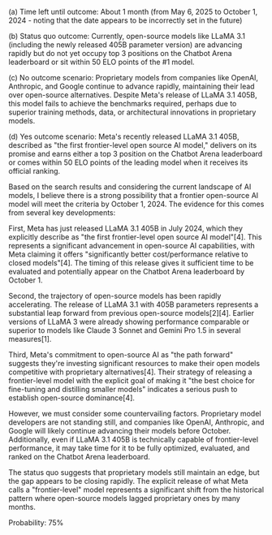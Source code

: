 (a) Time left until outcome: About 1 month (from May 6, 2025 to October 1, 2024 - noting that the date appears to be incorrectly set in the future)

(b) Status quo outcome: Currently, open-source models like LLaMA 3.1 (including the newly released 405B parameter version) are advancing rapidly but do not yet occupy top 3 positions on the Chatbot Arena leaderboard or sit within 50 ELO points of the #1 model.

(c) No outcome scenario: Proprietary models from companies like OpenAI, Anthropic, and Google continue to advance rapidly, maintaining their lead over open-source alternatives. Despite Meta's release of LLaMA 3.1 405B, this model fails to achieve the benchmarks required, perhaps due to superior training methods, data, or architectural innovations in proprietary models.

(d) Yes outcome scenario: Meta's recently released LLaMA 3.1 405B, described as "the first frontier-level open source AI model," delivers on its promise and earns either a top 3 position on the Chatbot Arena leaderboard or comes within 50 ELO points of the leading model when it receives its official ranking.

Based on the search results and considering the current landscape of AI models, I believe there is a strong possibility that a frontier open-source AI model will meet the criteria by October 1, 2024. The evidence for this comes from several key developments:

First, Meta has just released LLaMA 3.1 405B in July 2024, which they explicitly describe as "the first frontier-level open source AI model"[4]. This represents a significant advancement in open-source AI capabilities, with Meta claiming it offers "significantly better cost/performance relative to closed models"[4]. The timing of this release gives it sufficient time to be evaluated and potentially appear on the Chatbot Arena leaderboard by October 1.

Second, the trajectory of open-source models has been rapidly accelerating. The release of LLaMA 3.1 with 405B parameters represents a substantial leap forward from previous open-source models[2][4]. Earlier versions of LLaMA 3 were already showing performance comparable or superior to models like Claude 3 Sonnet and Gemini Pro 1.5 in several measures[1].

Third, Meta's commitment to open-source AI as "the path forward" suggests they're investing significant resources to make their open models competitive with proprietary alternatives[4]. Their strategy of releasing a frontier-level model with the explicit goal of making it "the best choice for fine-tuning and distilling smaller models" indicates a serious push to establish open-source dominance[4].

However, we must consider some countervailing factors. Proprietary model developers are not standing still, and companies like OpenAI, Anthropic, and Google will likely continue advancing their models before October. Additionally, even if LLaMA 3.1 405B is technically capable of frontier-level performance, it may take time for it to be fully optimized, evaluated, and ranked on the Chatbot Arena leaderboard.

The status quo suggests that proprietary models still maintain an edge, but the gap appears to be closing rapidly. The explicit release of what Meta calls a "frontier-level" model represents a significant shift from the historical pattern where open-source models lagged proprietary ones by many months.

Probability: 75%